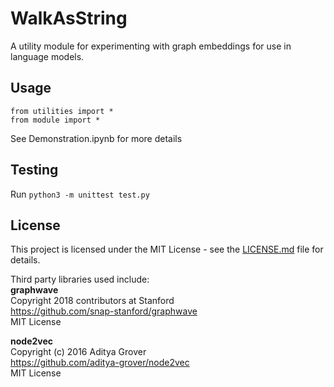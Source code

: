 # WalkAsString

A utility module for experimenting with graph embeddings for use in language models.

## Usage
```
from utilities import *
from module import *
```

See Demonstration.ipynb for more details

## Testing
Run `python3 -m unittest test.py`

## License
This project is licensed under the MIT License - see the [LICENSE.md](LICENSE.md) file for details. <br>

Third party libraries used include:<br>
**graphwave**<br>
    Copyright 2018 contributors at Stanford<br>
    https://github.com/snap-stanford/graphwave<br>
    MIT License<br>

**node2vec**<br>
    Copyright (c) 2016 Aditya Grover<br>
    https://github.com/aditya-grover/node2vec<br>
    MIT License<br>
    

